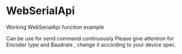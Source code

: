 # WebSerialApi
Working WebSerialApi function example

Can be use for send command continuously
Please give attention for Encoder type and Baudrate , change it according to your device spec.

